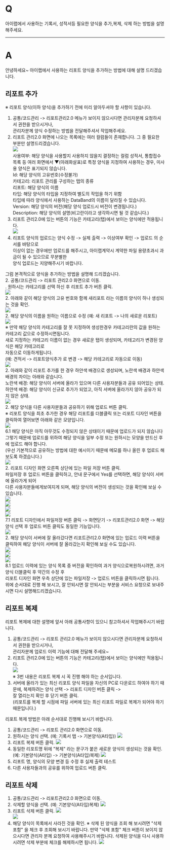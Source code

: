 # Q

아이랩에서 사용하는 기록서, 성적서등 필요한 양식을 추가,복제, 삭제 하는 방법을 설명해주세요.

***

# A

안녕하세요~
아이랩에서 사용하는 리포트 양식을 추가하는 방법에 대해 설명 드리겠습니다.

## 리포트 추가

※ 리포트 양식(이하 양식)을 추가하기 전에 미리 알아두셔야 할 사항이 있습니다.

1. 공통/코드관리 -> 리포트관리2.0 메뉴가 보이지 않으시다면 관리자분께 요청하셔서 권한을 받으시거나,  
    관리자분께 양식 수정하는 방법을 전달해주셔서 작업해주세요.  
1. 리포트 관리2.0 화면에 나오는 목록에는 여러 컬럼들이 존재합니다. 그 중 필요한 부분만 설명드리겠습니다.  
![](/assets/faq/002-14/01리포트_추가컬럼의_의미.png)  
사용여부: 해당 양식을 사용할지 사용하지 않을지 결정하는 컬럼 성적서, 통합접수목록 등 여러 화면에서 ▼(아래화살표)로 특정 양식을 지정하여 사용하는  경우, 미사용 양식은 표기되지 않습니다.  
Id: 해당 양식의 고유번호(수정불가)  
카테고리: 리포트 관리를 구성하는 탭의 종류  
리포트: 해당 양식의 이름  
타입: 해당 양식의 타입을 지정하여 별도의 작업을 하기 위함  
타입에 따라 양식에서 사용하는 DataBand의 이름이 달라질 수 있습니다.  
Version: 해당 양식의 버전(해당 양식 업로드시 버전이 변경됩니다.)  
Description: 해당 양식의 설명(비고란이라고 생각하시면 될 것 같습니다.)  
1. 리포트 관리2.0에 있는 버튼의 기능은 카테고리(탭)에서 보이는 양식에만 적용됩니다.  
![](/assets/faq/002-14/02업로드이력.png)  
1. 리포트 양식의 업로드는 양식 수정 -> 실제 출력 -> 이상여부 확인 -> 업로드 의 순서를 바탕으로  
이상이 없는 경우에만 업로드를 해주시고, 아이랩계약시 계약한 파일 용량초과시 과금이 될 수 있으므로 무분별한  
양식 업로드는 지양해주시기 바랍니다.  

그럼 본격적으로 양식을 추가하는 방법을 설명해 드리겠습니다.  
2. 공통/코드관리 -> 리포트 관리2.0 화면으로 이동.  
. 원하시는 카테고리를 선택 하신 후 리포트 추가 버튼 클릭.  
![](/assets/faq/002-14/03리포트_추가.png)  
2. 아래와 같이 해당 양식의 고유 번호와 함께 새리포트 라는 이름의 양식이 하나 생성되는 것을 확인.  
![](/assets/faq/002-14/04리포트_추가새리포트.png)  
2. 해당 양식의 이름을 원하는 이름으로 수정 (예: 새 리포트 -> 나의 새로운 리포트)  
![](/assets/faq/002-14/05리포트_추가노란색,흰색차이.png)  
※ 만약 해당 양식의 카테고리를 잘 못 지정하여 생성한경우 카테고리란의 값을 원하는 카테고리 값으로 수정하시면됩니다.  
새로 지정하는 카테고리 이름이 없는 경우 새로운 탭이 생성되며, 카테고리가 변경된 양식은 해당 카테고리로   
자동으로 이동하게됩니다.  
(예: 견적서 -> 리포트양식추가 로 변경 -> 해당 카테고리로 자동으로 이동)  
![](/assets/faq/002-14/06리포트_추가카테고리편집.png)  
2. 아래와 같이 리포트 추가를 한 경우 하얀색 배경으로 생성되며, 노란색 배경과 하얀색 배경의 차이는 아래와 같습니다.  
노란색 배경: 해당 양식이 서버에 올라가 있으며 다른 사용자분들과 공유 되어있는 상태.  
하얀색 배경: 해당 양식이 신규로 추가가 되었고, 아직 서버에 올라가지 않아 공유가 되지 않은 상태.  
![](/assets/faq/002-14/07리포트추가버전-올리기전.png)  
2. 해당 양식을 다른 사용자분들과 공유하기 위해 업로드 버튼 클릭.  
※ 리포트 양식을 최초 추가한 경우 해당 리포트를 더블클릭 또는 리포트 디자인 버튼을 클릭하여 열어보면 아래와 같은 모양입니다.  
![](/assets/faq/002-14/08리포트추가빈양식.png)  
6.1 해당 양식은 아직 아무것도 수정되지 않은 상태이기 때문에 업로드가 되지 않습니다  
그렇기 때문에 업로드를 위하여 해당 양식을 일부 수정 또는 원하시는 모양을 만드신 후에 업로드 해야 합니다.  
(우선 기본적으로 공유하는 방법에 대한 예시이기 때문에 메모를 하나 올린 후 업로드 해보도록 하겠습니다.)  
![](/assets/faq/002-14/09리포트추가업로드.png)  
2. 리포트 디자인 화면 오른쪽 상단에 있는 파일 저장 버튼 클릭.  
파일저장 후 업로드 버튼을 클릭하고, 안내 문구에서 Yes를 선택하면, 해당 양식이 서버에 올라가게 되어  
다른 사용자분들에게보여지게 되며, 해당 양식의 버전이 생성되는 것을 확인해 보실 수 있습니다.  
![](/assets/faq/002-14/10리포트추가파일저장.png)  
![](/assets/faq/002-14/11리포트추가파일_업로드.png)  
![](/assets/faq/002-14/12리포트추가업로드문구.png)  
![](/assets/faq/002-14/13리포트추가업로드_끝.png)  
7.1 리포트 디자인에서 파일저장 버튼 클릭 -> 화면닫기 -> 리포트관리2.0 화면 -> 해당 양식 선택 후 업로드 버튼 클릭도 동일한 기능입니다.  
![](/assets/faq/002-14/14리포트_업로드.png)  
2. 해당 양식이 서버에 잘 올라갔다면 리포트관리2.0 화면에 있는 업로드 이력 버튼을 클릭하여 해당 양식이 서버에 잘 올라갔는지 확인해 보실 수도 있습니다.  
![](/assets/faq/002-14/15리포트추가업로드_끝.png)  
![](/assets/faq/002-14/16업로드_이력.png)  
![](/assets/faq/002-14/17리포트추가업로드이력보기.png)  
8.1 업로드 이력에 있는 양식 목록 중 버전을 확인하여 과거 양식으로복원하시려면, 과거 양식 더블클릭 후 약간의 수정 후  
리포트 디자인 화면 우측 상단에 있는 파일저장 -> 업로드 버튼을 클릭하시면 됩니다.  
위에 순서대로 진행 해 보시고, 잘 안되시면 잘 안되시는 부분을 서비스 요청으로 보내주시면 다시 설명해드리겠습니다.  

## 리포트 복제

리포트 복제에 대한 설명에 앞서 아래 공통사항이 있으니 참고하셔서 작업해주시기 바랍니다.

1. 공통/코드관리 -> 리포트 관리2.0 메뉴가 보이지 않으시다면 관리자분께 요청하셔서 권한을 받으시거나,  
    관리자분께 업로드 이력 기능에 대해 전달해 주세요~  
1. 리포트 관리2.0에 있는 버튼의 기능은 카테고리(탭)에서 보이는 양식에만 적용됩니다.  
![](/assets/faq/002-14/18업로드이력.png)  
※ 3번 내용은 리포트 복제 시 꼭 진행 해야 하는 순서입니다.  
1. 서버에 올라가 있는 최신 리포트 양식 파일을 자신의 PC로 다운로드 하여야 하기 때문에, 복제하려는 양식 선택 -> 리포트 디자인 버튼 클릭 ->  
잘 열리는지 확인 후 닫기 버튼 클릭.  
(리포트를 복제 할 시점에 파일 서버에 있는 최신 리포트 파일로 복제가 되어야 하기 때문입니다.)  

리포트 복제 방법은 아래 순서대로 진행해 보시기 바랍니다.

1. 공통/코드관리 -> 리포트 관리2.0 화면으로 이동.
1. 원하시는 양식 선택.
(예: 기록서 탭 -> 기본양식(A타입))
![](/assets/faq/002-14/19업로드이력양식선택.png)  
1. 리포트 복제 버튼 클릭.
![](/assets/faq/002-14/20리포트복제복제버튼클릭.png)  
1. 동일한 리포트명 뒤에 "복제" 라는 문구가 붙은 새로운 양식이 생성되는 것을 확인.
(예: 기본양식(A타입) -> 기본양식(A타입)복제)
![](/assets/faq/002-14/21리포트복제복제됨.png)  
1. 리포트 명, 양식의 모양 변경 등 수정 후 실제 출력 테스트
1. 다른 사용자들과의 공유를 위하여 업로드 버튼 클릭.

## 리포트 삭제

1. 공통/코드관리 -> 리포트관리2.0 화면으로 이동.
1. 삭제할 양식을 선택.
(예: 기본양식(A타입)복제)
![](/assets/faq/002-14/22리포트삭제양식선택.png)  
1. 리포트 삭제 버튼 클릭.
![](/assets/faq/002-14/23리포트삭제삭제버튼클릭.png)  
![](/assets/faq/002-14/24리포트삭제삭제문구.png)  
1. 해당 양식이 목록에서 사라진 것을 확인.
※ 삭제 된 양식을 조회 해 보시려면 "삭제 포함" 을 체크 후 조회해 보시기 바랍니다.
만약 "삭제 포함" 체크 버튼이 보이지 않으시다면 관리자 분께 요청하여 사용해주시기 바랍니다.
삭제된 양식을 다시 사용하시려면 삭제 부분에 체크를 해제하시면 됩니다.
![](/assets/faq/002-14/25리포트삭제삭제포함체크.png)  